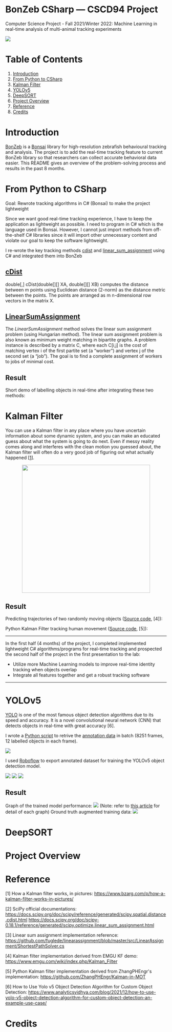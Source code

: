 # BonZeb CSharp — CSCD94 Project
  Computer Science Project - Fall 2021/Winter 2022: Machine Learning in real-time analysis of multi-animal tracking experiments
  
![](/Final%20Presentation/BonZeb%20-%20BonZeb.jpg)

# Table of Contents
1. [Introduction](#introduction)
2. [From Python to CSharp](#from-python-to-csharp)
3. [Kalman Filter](#kalman-filter)
4. [YOLOv5](#yolov5)
5. [DeepSORT](#deepsort)
6. [Project Overview](#project-overview)
7. [Reference](#reference)
8. [Credits](#credits)

# Introduction
[BonZeb](https://github.com/ncguilbeault/BonZeb) is a [Bonsai](https://bonsai-rx.org/) library for high-resolution zebrafish behavioural tracking and analysis. The project is to add the real-time tracking feature to current BonZeb library so that researchers can collect accurate behavioral data easier. This README gives an overview of the problem-solving process and results in the past 8 months.

# From Python to CSharp
Goal: Rewrote tracking algorithms in C# (Bonsai) to make the project lightweight​

Since we want good real-time tracking experience, I have to keep the application as lightweight as possible. I need to program in C# which is the language used in Bonsai. However, I cannot just import methods from off-the-shelf C# libraries since it will import other unnecessary content and violate our goal to keep the software lightweight.

I re-wrote the key tracking methods [cdist](https://docs.scipy.org/doc/scipy/reference/generated/scipy.spatial.distance.cdist.html) and [linear_sum_assignment](https://docs.scipy.org/doc/scipy-0.18.1/reference/generated/scipy.optimize.linear_sum_assignment.html) using C# and integrated them into BonZeb​

## [cDist](https://github.com/ymart1n/BonZeb_CSharp/blob/3272d82fb6e031bc9ac36ca9d650d6abf6ee99d0/CSharp/multi-animal-tracking.cs#L27)

double[,] cDist(double[][] XA, double[][] XB) computes the distance between m points using Euclidean distance (2-norm) as the distance metric between the points. The points are arranged as m n-dimensional row vectors in the matrix X.

## [LinearSumAssignment](https://github.com/ymart1n/BonZeb_CSharp/blob/3272d82fb6e031bc9ac36ca9d650d6abf6ee99d0/CSharp/multi-animal-tracking.cs#L69)

The *LinearSumAssignment* method solves the linear sum assignment problem (using Hungarian method)​. The linear sum assignment problem is also known as minimum weight matching in bipartite graphs. A problem instance is described by a matrix C, where each C[i,j] is the cost of matching vertex i of the first partite set (a “worker”) and vertex j of the second set (a “job”). The goal is to find a complete assignment of workers to jobs of minimal cost.

## Result
Short demo of labelling objects in real-time after integrating these two methods:


# Kalman Filter
You can use a Kalman filter in any place where you have uncertain information about some dynamic system, and you can make an educated guess about what the system is going to do next. Even if messy reality comes along and interferes with the clean motion you guessed about, the Kalman filter will often do a very good job of figuring out what actually happened [[1](https://www.bzarg.com/p/how-a-kalman-filter-works-in-pictures/)].

<div style="text-align: center">
  <img src="https://www.bzarg.com/wp-content/uploads/2015/08/kalflow.png" width="400" ></img>
</div>


## Result
Predicting trajectories of two randomly moving objects ([Source code](https://github.com/ymart1n/BonZeb_CSharp/tree/main/KalmanFilterTwoObjectsDemo/Kalman%20Filter), [4]):

Python Kalman Filter tracking human movement ([Source code](https://github.com/ymart1n/BonZeb_CSharp/tree/main/PythonScripts), [5]):

___
In the first half (4 months) of the project, I completed implemented lightweight C# algorithms/programs for real-time tracking​ and prospected the second half of the project in the first presentation to the lab:
- Utilize more Machine Learning models to improve real-time identity tracking when objects overlap​
- Integrate all features together and get a robust tracking software​
___

# YOLOv5
[YOLO](https://github.com/ultralytics/yolov5) is one of the most famous object detection algorithms due to its speed and accuracy. It is a novel convolutional neural network (CNN) that detects objects in real-time with great accuracy [6].

I wrote a [Python script](https://github.com/ymart1n/BonZeb_CSharp/blob/main/yolov5_deepsort/parse_vott.py) to retrive the [annotation data](https://github.com/ymart1n/BonZeb_CSharp/blob/main/yolov5_deepsort/data_vott.csv) in batch (8251 frames, 12 labelled objects in each frame).

![](/Final%20Presentation/data-retriving-pipeline.png)

I used [Roboflow](https://roboflow.com/) to export annotated dataset for training the YOLOv5 object detection model.

![](/Final%20Presentation/roboflow1.png) ![](/Final%20Presentation/roboflow2.png) ![](/Final%20Presentation/roboflow3.png)

## Result
Graph of the trained model performance:
![](/Final%20Presentation/results.png)
(Note: refer to [this article](https://towardsdatascience.com/the-practical-guide-for-object-detection-with-yolov5-algorithm-74c04aac4843) for detail of each graph)
Ground truth augmented training data:
![](/Final%20Presentation/train_batch2.jpg)

# DeepSORT

# Project Overview

# Reference
[1] How a Kalman filter works, in pictures: https://www.bzarg.com/p/how-a-kalman-filter-works-in-pictures/

[2] SciPy official documentations: 
https://docs.scipy.org/doc/scipy/reference/generated/scipy.spatial.distance.cdist.html
https://docs.scipy.org/doc/scipy-0.18.1/reference/generated/scipy.optimize.linear_sum_assignment.html

[3] Linear sum assignment implementation reference: https://github.com/fuglede/linearassignment/blob/master/src/LinearAssignment/ShortestPathSolver.cs

[4] Kalman filter implementation derived from EMGU KF demo: https://www.emgu.com/wiki/index.php/Kalman_Filter

[5] Python Kalman filter implementation derived from ZhangPHEngr's implementation: https://github.com/ZhangPHEngr/Kalman-in-MOT

[6] How to Use Yolo v5 Object Detection Algorithm for Custom Object Detection: https://www.analyticsvidhya.com/blog/2021/12/how-to-use-yolo-v5-object-detection-algorithm-for-custom-object-detection-an-example-use-case/

# Credits